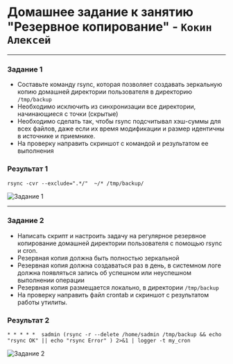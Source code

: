 # Домашнее задание к занятию "Резервное копирование" - `Кокин Алексей`

---

### Задание 1
- Составьте команду rsync, которая позволяет создавать зеркальную копию домашней директории пользователя в директорию `/tmp/backup`
- Необходимо исключить из синхронизации все директории, начинающиеся с точки (скрытые)
- Необходимо сделать так, чтобы rsync подсчитывал хэш-суммы для всех файлов, даже если их время модификации и размер идентичны в источнике и приемнике.
- На проверку направить скриншот с командой и результатом ее выполнения

### Результат 1
```shell
rsync -cvr --exclude=".*/"  ~/* /tmp/backup/
```  
![Задание 1](https://github.com/KokinAlexey/all-hw/blob/main/hw-10-03-backup/images/img1.jpg)  

------

### Задание 2
- Написать скрипт и настроить задачу на регулярное резервное копирование домашней директории пользователя с помощью rsync и cron.
- Резервная копия должна быть полностью зеркальной
- Резервная копия должна создаваться раз в день, в системном логе должна появляться запись об успешном или неуспешном выполнении операции
- Резервная копия размещается локально, в директории `/tmp/backup`
- На проверку направить файл crontab и скриншот с результатом работы утилиты.

### Результат 2
```shell
* * * * *  sadmin (rsync -r --delete /home/sadmin /tmp/backup && echo "rsync OK" || echo "rsync Error" ) 2>&1 | logger -t my_cron
```
![Задание 2](https://github.com/KokinAlexey/all-hw/blob/main/hw-10-03-backup/images/img2.jpg)  



